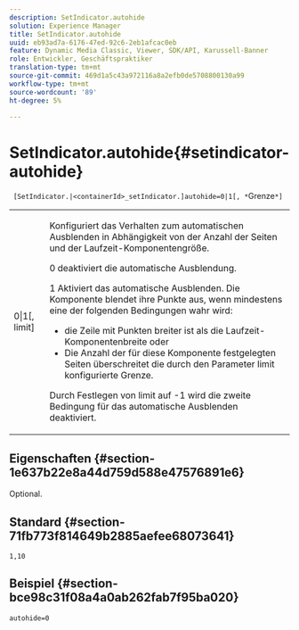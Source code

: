 ```yaml
---
description: SetIndicator.autohide
solution: Experience Manager
title: SetIndicator.autohide
uuid: eb93ad7a-6176-47ed-92c6-2eb1afcac0eb
feature: Dynamic Media Classic, Viewer, SDK/API, Karussell-Banner
role: Entwickler, Geschäftspraktiker
translation-type: tm+mt
source-git-commit: 469d1a5c43a972116a8a2efb0de5708800130a99
workflow-type: tm+mt
source-wordcount: '89'
ht-degree: 5%

---
```



# SetIndicator.autohide{#setindicator-autohide}

` [SetIndicator.|<containerId>_setIndicator.]autohide=0|1[, *`Grenze`*]`

<table id="table_0BEA0B5FFDF64E5594B534B2A87A6D88"> 
 <tbody> 
  <tr> 
   <td colname="col1"> <p> <span class="codeph">0|1[,<span class="varname"> limit</span>]</span> </p> </td> 
   <td colname="col2"> <p> Konfiguriert das Verhalten zum automatischen Ausblenden in Abhängigkeit von der Anzahl der Seiten und der Laufzeit-Komponentengröße. </p> <p> <span class="codeph"> 0</span> deaktiviert die automatische Ausblendung. </p> <p> <span class="codeph"> 1</span> Aktiviert das automatische Ausblenden. Die Komponente blendet ihre Punkte aus, wenn mindestens eine der folgenden Bedingungen wahr wird: </p> <p> 
     <ul id="ul_A7F9C1DDC6AE44BAA348B3AD440A4EDD"> 
      <li id="li_39332158806445DF874C5A52F1331B8B">die Zeile mit Punkten breiter ist als die Laufzeit-Komponentenbreite oder </li> 
      <li id="li_E30BAC8B609147ADB8824000F5729B21">Die Anzahl der für diese Komponente festgelegten Seiten überschreitet die durch den Parameter <span class="codeph"><span class="varname"> limit</span></span> konfigurierte Grenze. </li> 
     </ul> </p> <p> Durch Festlegen von <span class="codeph"><span class="varname"> limit</span></span> auf <span class="codeph"> -1</span> wird die zweite Bedingung für das automatische Ausblenden deaktiviert. </p> </td> 
  </tr> 
 </tbody> 
</table>

## Eigenschaften {#section-1e637b22e8a44d759d588e47576891e6}

Optional.

## Standard {#section-71fb773f814649b2885aefee68073641}

`1,10`

## Beispiel {#section-bce98c31f08a4a0ab262fab7f95ba020}

`autohide=0`
